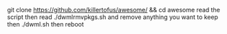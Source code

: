 git clone https://github.com/killertofus/awesome/ && cd awesome read the script then read ./dwmlrmvpkgs.sh 
and remove anything you want to keep then ./dwml.sh
then reboot
